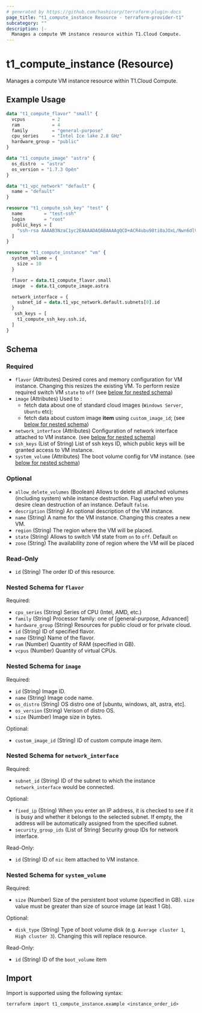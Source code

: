 ```yaml
---
# generated by https://github.com/hashicorp/terraform-plugin-docs
page_title: "t1_compute_instance Resource - terraform-provider-t1"
subcategory: ""
description: |-
  Manages a compute VM instance resource within T1.Cloud Compute.
---
```


# t1_compute_instance (Resource)

Manages a compute VM instance resource within T1.Cloud Compute.

## Example Usage

```terraform
data "t1_compute_flavor" "small" {
  vcpus          = 2
  ram            = 4
  family         = "general-purpose"
  cpu_series     = "Intel Ice lake 2.8 GHz"
  hardware_group = "public"
}

data "t1_compute_image" "astra" {
  os_distro  = "astra"
  os_version = "1.7.3 Орёл"
}

data "t1_vpc_network" "default" {
  name = "default"
}

resource "t1_compute_ssh_key" "test" {
  name        = "test-ssh"
  login       = "root"
  public_keys = [
	"ssh-rsa AAAAB3NzaC1yc2EAAAADAQABAAAAgQCD+ACR4ubu98ti0aJOxL/Nwn6dlV++PCDY4HrkgScacPxIVbgo82P/qJ/VJEc29AbKYLGDsJ1NoK8xp320UCv1FCDHzZMKEeUQU8lfTvpN2hvTQlYp42ooGSsJgp4AM4wVYs8UBfbOerXquV/rQ6t7QiECJXq5e3gNu9C7hioOmw== "
  ]
}

resource "t1_compute_instance" "vm" {
  system_volume = {
    size = 10
  }

  flavor = data.t1_compute_flavor.small
  image  = data.t1_compute_image.astra

  network_interface = {
    subnet_id = data.t1_vpc_network.default.subnets[0].id
  }
   ssh_keys = [
    t1_compute_ssh_key.ssh.id,
  ]
}
```

<!-- schema generated by tfplugindocs -->
## Schema

### Required

- `flavor` (Attributes) Desired cores and memory configuration for VM instance. Changing this resizes the existing VM. To perform resize required switch VM `state` to `off` (see [below for nested schema](#nestedatt--flavor))
- `image` (Attributes) Used to :
	* fetch data about one of standard cloud images (`Windows Server`, `Ubuntu` etc);
	* fetch data about custom image **item** using `custom_image_id`; (see [below for nested schema](#nestedatt--image))
- `network_interface` (Attributes) Configuration of network interface attached to VM instance. (see [below for nested schema](#nestedatt--network_interface))
- `ssh_keys` (List of String) List of ssh keys ID, which public keys will be granted access to VM instance.
- `system_volume` (Attributes) The boot volume config for VM instance. (see [below for nested schema](#nestedatt--system_volume))

### Optional

- `allow_delete_volumes` (Boolean) Allows to delete all attached volumes (including system) while instance destruction. Flag useful when you desire clean destruction of an instance. Default `false`.
- `description` (String) An optional description of the VM instance.
- `name` (String) A name for the VM instance. Changing this creates a new VM.
- `region` (String) The region where the VM will be placed.
- `state` (String) Allows to switch VM state from `on` to `off`. Default `on`
- `zone` (String) The availability zone of region where the VM will be placed

### Read-Only

- `id` (String) The order ID of this resource.

<a id="nestedatt--flavor"></a>
### Nested Schema for `flavor`

Required:

- `cpu_series` (String) Series of CPU (Intel, AMD, etc.)
- `family` (String) Processor family: one of [general-purpose, Advanced]
- `hardware_group` (String) Resources for public cloud or for private cloud.
- `id` (String) ID of specified flavor.
- `name` (String) Name of the flavor.
- `ram` (Number) Quantity of RAM (specified in GB).
- `vcpus` (Number) Quantity of virtual CPUs.


<a id="nestedatt--image"></a>
### Nested Schema for `image`

Required:

- `id` (String) Image ID.
- `name` (String) Image code name.
- `os_distro` (String) OS distro one of [ubuntu, windows, alt, astra, etc].
- `os_version` (String) Verison of distro OS.
- `size` (Number) Image size in bytes.

Optional:

- `custom_image_id` (String) ID of custom compute image item.


<a id="nestedatt--network_interface"></a>
### Nested Schema for `network_interface`

Required:

- `subnet_id` (String) ID of the subnet to which the instance `network_interface` would be connected.

Optional:

- `fixed_ip` (String) When you enter an IP address, it is checked to see if it is busy and whether it belongs to the selected subnet. If empty, the address will be automatically assigned from the specified subnet.
- `security_group_ids` (List of String) Security group IDs for network interface.

Read-Only:

- `id` (String) ID of `nic` item attached to VM instance.


<a id="nestedatt--system_volume"></a>
### Nested Schema for `system_volume`

Required:

- `size` (Number) Size of the persistent boot volume (specified in GB). `size` value must be greater than size of source image (at least 1 Gb).

Optional:

- `disk_type` (String) Type of boot volume disk (e.g. `Average cluster 1`, `High cluster 3`). Changing this will replace resource.

Read-Only:

- `id` (String) ID of the `boot_volume` item

## Import

Import is supported using the following syntax:

```shell
terraform import t1_compute_instance.example <instance_order_id>
```
